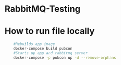 # RabbitMQ-Testing

# How to run file locally
```sh
    #Rebuilds app image
    docker-compose build pubcon
    #Starts up app and rabbitmq server
    docker-compose -p pubcon up -d --remove-orphans
```